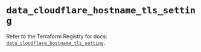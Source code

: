# `data_cloudflare_hostname_tls_setting`

Refer to the Terraform Registry for docs: [`data_cloudflare_hostname_tls_setting`](https://registry.terraform.io/providers/cloudflare/cloudflare/5.6.0/docs/data-sources/hostname_tls_setting).
